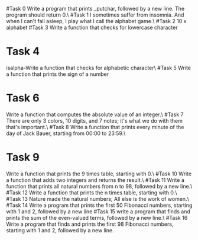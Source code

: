 #Task 0
Write a program that prints _putchar, followed by a new line.
The program should return 0.\\
#Task 1
I sometimes suffer from insomnia. And when I can't fall asleep, I play what I call the alphabet game.\\
#Task 2
10 x alphabet
#Task 3
Write a function that checks for lowercase character
# Task 4
isalpha-Write a function that checks for alphabetic character\\
#Task 5
Write a function that prints the sign of a number
# Task 6
Write a function that computes the absolute value of an integer.\\
#Task 7
There are only 3 colors, 10 digits, and 7 notes; it's what we do with them that's important.\\
#Task 8
Write a function that prints every minute of the day of Jack Bauer, starting from 00:00 to 23:59.\\
# Task 9
Write a function that prints the 9 times table, starting with 0.\\
#Task 10
Write a function that adds two integers and returns the result.\\
#Task 11
Write a function that prints all natural numbers from n to 98, followed by a new line.\\
#Task 12
Write a function that prints the n times table, starting with 0.\\
#Task 13
Nature made the natural numbers; All else is the work of women.\\
#Task 14
Write a program that prints the first 50 Fibonacci numbers, starting with 1 and 2, followed by a new line
#Task 15
write a program that finds and prints the sum of the even-valued terms, followed by a new line.\\
#Task 16
Write a program that finds and prints the first 98 Fibonacci numbers, starting with 1 and 2, followed by a new line.
